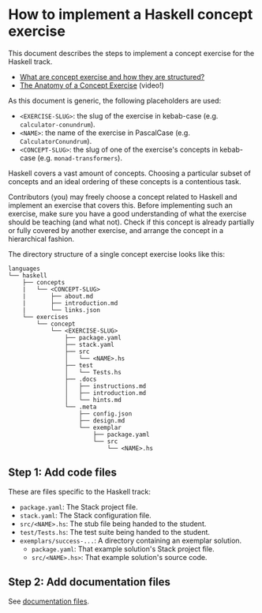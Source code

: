 # How to implement a Haskell concept exercise

This document describes the steps to implement a concept exercise for the Haskell track.

- [What are concept exercise and how they are structured?][docs-concept-exercises]
- [The Anatomy of a Concept Exercise][anatomy-of-a-concept-exercise] (video!)

As this document is generic, the following placeholders are used:

- `<EXERCISE-SLUG>`: the slug of the exercise in kebab-case (e.g. `calculator-conundrum`).
- `<NAME>`: the name of the exercise in PascalCase (e.g. `CalculatorConundrum`).
- `<CONCEPT-SLUG>`: the slug of one of the exercise's concepts in kebab-case (e.g. `monad-transformers`).

Haskell covers a vast amount of concepts. Choosing a particular subset of concepts and an ideal ordering of these concepts is a contentious task.

Contributors (you) may freely choose a concept related to Haskell and implement an exercise that covers this. Before implementing such an exercise, make sure you have a good understanding of what the exercise should be teaching (and what not). Check if this concept is already partially or fully covered by another exercise, and arrange the concept in a hierarchical fashion.

The directory structure of a single concept exercise looks like this:

```
languages
└── haskell
    ├── concepts
    |   └── <CONCEPT-SLUG>
    |       ├── about.md
    |       ├── introduction.md
    |       └── links.json
    └── exercises
        └── concept
            └── <EXERCISE-SLUG>
                ├── package.yaml
                ├── stack.yaml
                ├── src
                │   └── <NAME>.hs
                ├── test
                │   └── Tests.hs
                ├── .docs
                │   ├── instructions.md
                │   ├── introduction.md
                │   └── hints.md
                └── .meta
                    ├── config.json
                    ├── design.md
                    └── exemplar
                        ├── package.yaml
                        └── src
                            └── <NAME>.hs
```

## Step 1: Add code files

These are files specific to the Haskell track:

- `package.yaml`: The Stack project file.
- `stack.yaml`: The Stack configuration file.
- `src/<NAME>.hs`: The stub file being handed to the student.
- `test/Tests.hs`: The test suite being handed to the student.
- `exemplars/success-...`: A directory containing an exemplar solution.
  - `package.yaml`: That example solution's Stack project file.
  - `src/<NAME>.hs>`: That example solution's source code.

## Step 2: Add documentation files

See [documentation files][docs-concept-exercises-documentation-files].

[reference]: https://github.com/exercism/v3/blob/main/reference
[docs-concept-exercises]: https://github.com/exercism/v3/blob/main/docs/concept-exercises.md
[docs-concept-exercises-documentation-files]: https://github.com/exercism/v3/blob/main/docs/concept-exercises.md#documentation-files
[anatomy-of-a-concept-exercise]: https://www.youtube.com/watch?v=gkbBqd7hPrA
